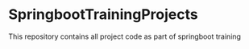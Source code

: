 # SpringbootTrainingProjects
This repository contains all project code as part of springboot training
